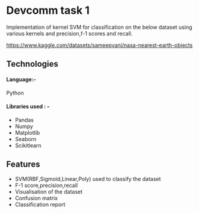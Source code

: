 
# Devcomm task 1

Implementation of kernel SVM for classification on the below dataset using various kernels and precision,f-1 scores and recall.

https://www.kaggle.com/datasets/sameepvani/nasa-nearest-earth-objects




## Technologies
#### Language:- 
Python
#### Libraries used : -
- Pandas
- Numpy
- Matplotlib
- Seaborn
- Scikitlearn


## Features

- SVM(RBF,Sigmoid,Linear,Poly) used to classify the dataset
- F-1 score,precision,recall
- Visualisation of the dataset 
- Confusion matrix
- Classification report 



